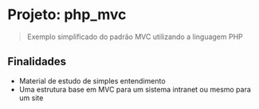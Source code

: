 # Projeto: php_mvc
 > Exemplo simplificado do padrão MVC utilizando a linguagem PHP

## Finalidades
 * Material de estudo de simples entendimento
 * Uma estrutura base em MVC para um sistema intranet ou mesmo para um site
